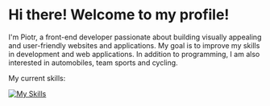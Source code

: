 <h1> Hi there! Welcome to my profile!</h1>

<p>I'm Piotr, a front-end developer passionate about building visually appealing and user-friendly websites and applications. My goal is to improve my skills in development and web applications. In addition to programming, I am also interested in automobiles, team sports and cycling.</p>

<p>My current skills:</p>

[![My Skills](https://skillicons.dev/icons?i=html,css,js,ts,sass,bootstrap,tailwind,git,vite,nextjs,react,materialui,firebase,nodejs,express,mongodb,mysql,sequelize&theme=light)](https://skillicons.dev)
